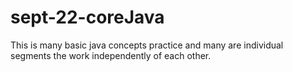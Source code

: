 # sept-22-coreJava
This is many basic java concepts practice and many are individual segments the work independently of each other.
